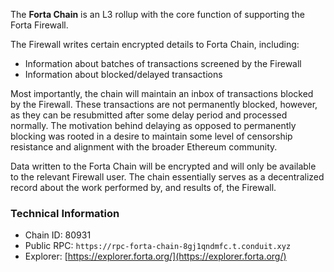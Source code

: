 The **Forta Chain** is an L3 rollup with the core function of supporting the Forta Firewall.

The Firewall writes certain encrypted details to Forta Chain, including:

- Information about batches of transactions screened by the Firewall
- Information about blocked/delayed transactions

Most importantly, the chain will maintain an inbox of transactions blocked by the Firewall. These transactions are not permanently blocked, however, as they can be resubmitted after some delay period and processed normally. The motivation behind delaying as opposed to permanently blocking was rooted in a desire to maintain some level of censorship resistance and alignment with the broader Ethereum community.

Data written to the Forta Chain will be encrypted and will only be available to the relevant Firewall user. The chain essentially serves as a decentralized record about the work performed by, and results of, the Firewall.

### Technical Information

- Chain ID: 80931
- Public RPC: `https://rpc-forta-chain-8gj1qndmfc.t.conduit.xyz`
- Explorer: [https://explorer.forta.org/](https://explorer.forta.org/)
